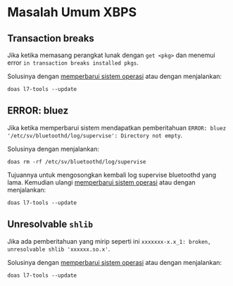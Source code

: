 # Masalah Umum XBPS

## Transaction breaks

Jika ketika memasang perangkat lunak dengan `get <pkg>` dan menemui error `in transaction breaks installed pkgs`.

Solusinya dengan [memperbarui sistem operasi](../konfigurasi/pembaruan.md) atau dengan menjalankan:

```
doas l7-tools --update
```

## ERROR: bluez

Jika ketika memperbarui sistem mendapatkan pemberitahuan `ERROR: bluez '/etc/sv/bluetoothd/log/supervise': Directory not empty`.

Solusinya dengan menjalankan:
```
doas rm -rf /etc/sv/bluetoothd/log/supervise
```

Tujuannya untuk mengosongkan kembali log supervise bluetoothd yang lama. Kemudian ulangi [memperbarui sistem operasi](../konfigurasi/pembaruan.md) atau dengan menjalankan:

```
doas l7-tools --update
```

## Unresolvable `shlib`

Jika ada pemberitahuan yang mirip seperti ini `xxxxxxx-x.x_1: broken, unresolvable shlib 'xxxxxx.so.x'`.

Solusinya dengan [memperbarui sistem operasi](../konfigurasi/pembaruan.md) atau dengan menjalankan:

```
doas l7-tools --update
```
